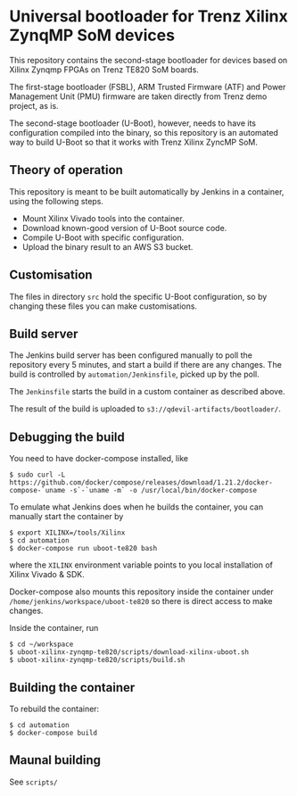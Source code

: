 # Universal bootloader for Trenz Xilinx ZynqMP SoM devices

This repository contains the second-stage bootloader for devices based on Xilinx Zynqmp FPGAs on Trenz TE820 SoM boards.

The first-stage bootloader (FSBL), ARM Trusted Firmware (ATF) and Power Management Unit (PMU) firmware are taken directly from Trenz demo project, as is.

The second-stage bootloader (U-Boot), however, needs to have its configuration compiled into the binary, so this repository is an automated way to build U-Boot so that it works with Trenz Xilinx ZyncMP SoM.

## Theory of operation

This repository is meant to be built automatically by Jenkins in a container, using the following steps.

- Mount Xilinx Vivado tools into the container.
- Download known-good version of U-Boot source code.
- Compile U-Boot with specific configuration.
- Upload the binary result to an AWS S3 bucket.

## Customisation

The files in directory `src` hold the specific U-Boot configuration, so by changing these files you can make customisations.

## Build server

The Jenkins build server has been configured manually to poll the repository every 5 minutes, and start a build if there are any changes.  The build is controlled by `automation/Jenkinsfile`, picked up by the poll.

The `Jenkinsfile` starts the build in a custom container as described above.

The result of the build is uploaded to `s3://qdevil-artifacts/bootloader/`.

## Debugging the build

You need to have docker-compose installed, like

    $ sudo curl -L https://github.com/docker/compose/releases/download/1.21.2/docker-compose-`uname -s`-`uname -m` -o /usr/local/bin/docker-compose

To emulate what Jenkins does when he builds the container, you can manually start the container by

    $ export XILINX=/tools/Xilinx
    $ cd automation
    $ docker-compose run uboot-te820 bash

where the `XILINX` environment variable points to you local installation of Xilinx Vivado & SDK.

Docker-compose also mounts this repository inside the container under `/home/jenkins/workspace/uboot-te820` so there is direct access to make changes.

Inside the container, run

    $ cd ~/workspace
    $ uboot-xilinx-zynqmp-te820/scripts/download-xilinx-uboot.sh
    $ uboot-xilinx-zynqmp-te820/scripts/build.sh

## Building the container

To rebuild the container:

    $ cd automation
    $ docker-compose build

## Maunal building

See `scripts/`
